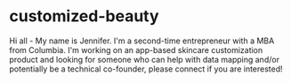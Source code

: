 # customized-beauty
Hi all - My name is Jennifer. I'm a second-time entrepreneur with a MBA from Columbia.  I'm working on an app-based skincare customization product and looking for someone who can help with data mapping and/or potentially be a technical co-founder, please connect if you are interested!
